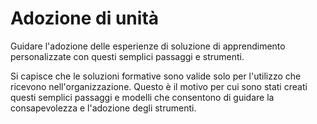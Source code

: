 # <a name="drive-adoption"></a>Adozione di unità

Guidare l'adozione delle esperienze di soluzione di apprendimento personalizzate con questi semplici passaggi e strumenti. 

Si capisce che le soluzioni formative sono valide solo per l'utilizzo che ricevono nell'organizzazione.  Questo è il motivo per cui sono stati creati questi semplici passaggi e modelli che consentono di guidare la consapevolezza e l'adozione degli strumenti.  



